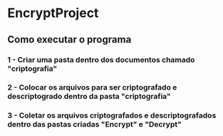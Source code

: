 # EncryptProject

## Como executar o programa

### 1 - Criar uma pasta dentro dos documentos chamado "criptografia"
### 2 - Colocar os arquivos para ser criptografado e descriptogrado dentro da pasta "criptografia"
### 3 - Coletar os arquivos criptografados e descriptografados dentro das pastas criadas "Encrypt" e "Decrypt"
